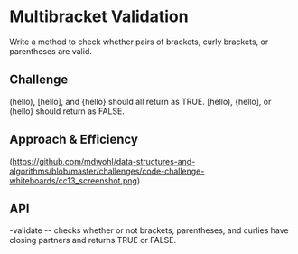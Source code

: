 # Multibracket Validation
Write a method to check whether pairs of brackets, curly brackets, or parentheses are valid.

## Challenge
(hello), [hello], and {hello} should all return as TRUE. [hello), {hello], or (hello} should return as FALSE. 

## Approach & Efficiency
(https://github.com/mdwohl/data-structures-and-algorithms/blob/master/challenges/code-challenge-whiteboards/cc13_screenshot.png)

## API
-validate -- checks whether or not brackets, parentheses, and curlies have closing partners and returns TRUE or FALSE. 
